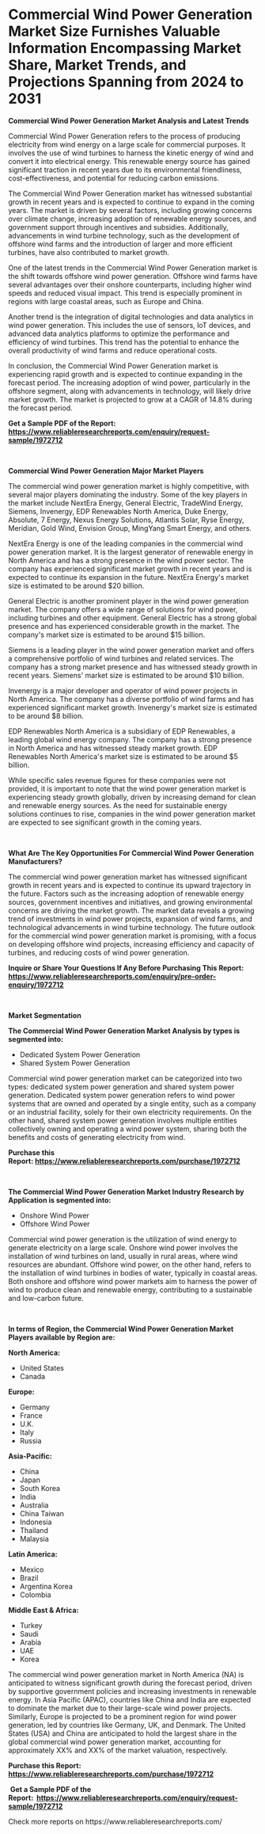 <p><h1>Commercial Wind Power Generation Market Size Furnishes Valuable Information Encompassing Market Share, Market Trends, and Projections Spanning from 2024 to 2031</h1></p><p><strong>Commercial Wind Power Generation Market Analysis and Latest Trends</strong></p>
<p><p>Commercial Wind Power Generation refers to the process of producing electricity from wind energy on a large scale for commercial purposes. It involves the use of wind turbines to harness the kinetic energy of wind and convert it into electrical energy. This renewable energy source has gained significant traction in recent years due to its environmental friendliness, cost-effectiveness, and potential for reducing carbon emissions.</p><p>The Commercial Wind Power Generation market has witnessed substantial growth in recent years and is expected to continue to expand in the coming years. The market is driven by several factors, including growing concerns over climate change, increasing adoption of renewable energy sources, and government support through incentives and subsidies. Additionally, advancements in wind turbine technology, such as the development of offshore wind farms and the introduction of larger and more efficient turbines, have also contributed to market growth.</p><p>One of the latest trends in the Commercial Wind Power Generation market is the shift towards offshore wind power generation. Offshore wind farms have several advantages over their onshore counterparts, including higher wind speeds and reduced visual impact. This trend is especially prominent in regions with large coastal areas, such as Europe and China.</p><p>Another trend is the integration of digital technologies and data analytics in wind power generation. This includes the use of sensors, IoT devices, and advanced data analytics platforms to optimize the performance and efficiency of wind turbines. This trend has the potential to enhance the overall productivity of wind farms and reduce operational costs.</p><p>In conclusion, the Commercial Wind Power Generation market is experiencing rapid growth and is expected to continue expanding in the forecast period. The increasing adoption of wind power, particularly in the offshore segment, along with advancements in technology, will likely drive market growth. The market is projected to grow at a CAGR of 14.8% during the forecast period.</p></p>
<p><strong>Get a Sample PDF of the Report:&nbsp; <a href="https://www.reliableresearchreports.com/enquiry/request-sample/1972712">https://www.reliableresearchreports.com/enquiry/request-sample/1972712</a></strong></p>
<p>&nbsp;</p>
<p><strong>Commercial Wind Power Generation Major Market Players</strong></p>
<p><p>The commercial wind power generation market is highly competitive, with several major players dominating the industry. Some of the key players in the market include NextEra Energy, General Electric, TradeWind Energy, Siemens, Invenergy, EDP Renewables North America, Duke Energy, Absolute, 7 Energy, Nexus Energy Solutions, Atlantis Solar, Ryse Energy, Meridian, Gold Wind, Envision Group, MingYang Smart Energy, and others.</p><p>NextEra Energy is one of the leading companies in the commercial wind power generation market. It is the largest generator of renewable energy in North America and has a strong presence in the wind power sector. The company has experienced significant market growth in recent years and is expected to continue its expansion in the future. NextEra Energy's market size is estimated to be around $20 billion.</p><p>General Electric is another prominent player in the wind power generation market. The company offers a wide range of solutions for wind power, including turbines and other equipment. General Electric has a strong global presence and has experienced considerable growth in the market. The company's market size is estimated to be around $15 billion.</p><p>Siemens is a leading player in the wind power generation market and offers a comprehensive portfolio of wind turbines and related services. The company has a strong market presence and has witnessed steady growth in recent years. Siemens' market size is estimated to be around $10 billion.</p><p>Invenergy is a major developer and operator of wind power projects in North America. The company has a diverse portfolio of wind farms and has experienced significant market growth. Invenergy's market size is estimated to be around $8 billion.</p><p>EDP Renewables North America is a subsidiary of EDP Renewables, a leading global wind energy company. The company has a strong presence in North America and has witnessed steady market growth. EDP Renewables North America's market size is estimated to be around $5 billion.</p><p>While specific sales revenue figures for these companies were not provided, it is important to note that the wind power generation market is experiencing steady growth globally, driven by increasing demand for clean and renewable energy sources. As the need for sustainable energy solutions continues to rise, companies in the wind power generation market are expected to see significant growth in the coming years.</p></p>
<p>&nbsp;</p>
<p><strong>What Are The Key Opportunities For Commercial Wind Power Generation Manufacturers?</strong></p>
<p><p>The commercial wind power generation market has witnessed significant growth in recent years and is expected to continue its upward trajectory in the future. Factors such as the increasing adoption of renewable energy sources, government incentives and initiatives, and growing environmental concerns are driving the market growth. The market data reveals a growing trend of investments in wind power projects, expansion of wind farms, and technological advancements in wind turbine technology. The future outlook for the commercial wind power generation market is promising, with a focus on developing offshore wind projects, increasing efficiency and capacity of turbines, and reducing costs of wind power generation.</p></p>
<p><strong>Inquire or Share Your Questions If Any Before Purchasing This Report: <a href="https://www.reliableresearchreports.com/enquiry/pre-order-enquiry/1972712">https://www.reliableresearchreports.com/enquiry/pre-order-enquiry/1972712</a></strong></p>
<p>&nbsp;</p>
<p><strong>Market Segmentation</strong></p>
<p><strong>The Commercial Wind Power Generation Market Analysis by types is segmented into:</strong></p>
<p><ul><li>Dedicated System Power Generation</li><li>Shared System Power Generation</li></ul></p>
<p><p>Commercial wind power generation market can be categorized into two types: dedicated system power generation and shared system power generation. Dedicated system power generation refers to wind power systems that are owned and operated by a single entity, such as a company or an industrial facility, solely for their own electricity requirements. On the other hand, shared system power generation involves multiple entities collectively owning and operating a wind power system, sharing both the benefits and costs of generating electricity from wind.</p></p>
<p><strong>Purchase this Report:&nbsp;<a href="https://www.reliableresearchreports.com/purchase/1972712">https://www.reliableresearchreports.com/purchase/1972712</a></strong></p>
<p>&nbsp;</p>
<p><strong>The Commercial Wind Power Generation Market Industry Research by Application is segmented into:</strong></p>
<p><ul><li>Onshore Wind Power</li><li>Offshore Wind Power</li></ul></p>
<p><p>Commercial wind power generation is the utilization of wind energy to generate electricity on a large scale. Onshore wind power involves the installation of wind turbines on land, usually in rural areas, where wind resources are abundant. Offshore wind power, on the other hand, refers to the installation of wind turbines in bodies of water, typically in coastal areas. Both onshore and offshore wind power markets aim to harness the power of wind to produce clean and renewable energy, contributing to a sustainable and low-carbon future.</p></p>
<p>&nbsp;</p>
<p><strong>In terms of Region, the Commercial Wind Power Generation Market Players available by Region are:</strong></p>
<p>
    <p> <strong> North America: </strong>
        <ul>
            <li>United States</li>
            <li>Canada</li>
        </ul>
        </p> 
    <p> <strong> Europe: </strong>
        <ul>
            <li>Germany</li>
            <li>France</li>
            <li>U.K.</li>
            <li>Italy</li>
            <li>Russia</li>
        </ul>
        </p> 
    <p> <strong> Asia-Pacific: </strong>
        <ul>
            <li>China</li>
            <li>Japan</li>
            <li>South Korea</li>
            <li>India</li>
            <li>Australia</li>
            <li>China Taiwan</li>
            <li>Indonesia</li>
            <li>Thailand</li>
            <li>Malaysia</li>
        </ul>
        </p> 
    <p> <strong> Latin America: </strong>
        <ul>
            <li>Mexico</li>
            <li>Brazil</li>
            <li>Argentina Korea</li>
            <li>Colombia</li>
        </ul>
        </p> 
    <p> <strong> Middle East & Africa: </strong>
        <ul>
            <li>Turkey</li>
            <li>Saudi</li>
            <li>Arabia</li>
            <li>UAE</li>
            <li>Korea</li>
        </ul>
    </p>
    </p>
<p><p>The commercial wind power generation market in North America (NA) is anticipated to witness significant growth during the forecast period, driven by supportive government policies and increasing investments in renewable energy. In Asia Pacific (APAC), countries like China and India are expected to dominate the market due to their large-scale wind power projects. Similarly, Europe is projected to be a prominent region for wind power generation, led by countries like Germany, UK, and Denmark. The United States (USA) and China are anticipated to hold the largest share in the global commercial wind power generation market, accounting for approximately XX% and XX% of the market valuation, respectively.</p></p>
<p><strong>Purchase this Report: <a href="https://www.reliableresearchreports.com/purchase/1972712">https://www.reliableresearchreports.com/purchase/1972712</a></strong></p>
<p>&nbsp;<strong>Get a Sample PDF of the Report:&nbsp;&nbsp;<a href="https://www.reliableresearchreports.com/enquiry/request-sample/1972712">https://www.reliableresearchreports.com/enquiry/request-sample/1972712</a></strong></p>
<p><strong></strong></p>
<p>Check more reports on https://www.reliableresearchreports.com/</p>